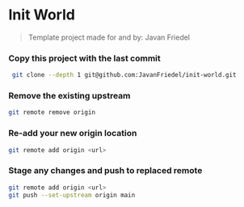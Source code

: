 # Init World
> Template project made for and by: Javan Friedel 

### Copy this project with the last commit
```bash
 git clone --depth 1 git@github.com:JavanFriedel/init-world.git
```

### Remove the existing upstream 
```bash
git remote remove origin
```

### Re-add your new origin location
```bash
git remote add origin <url>
```

### Stage any changes and push to replaced remote
```bash
git remote add origin <url>
git push --set-upstream origin main
```